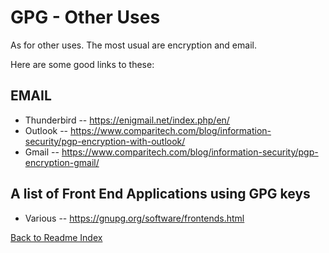 # GPG - Other Uses

As for other uses.
The most usual are encryption and email.

Here are some good links to these:

## EMAIL

- Thunderbird -- <https://enigmail.net/index.php/en/>
- Outlook -- <https://www.comparitech.com/blog/information-security/pgp-encryption-with-outlook/>
- Gmail -- <https://www.comparitech.com/blog/information-security/pgp-encryption-gmail/>

## A list of Front End Applications using GPG keys

- Various -- <https://gnupg.org/software/frontends.html>

[Back to Readme Index](https://github.com/Nautilus-Cyberneering/GPG-Bootcamp/blob/main/README.md)